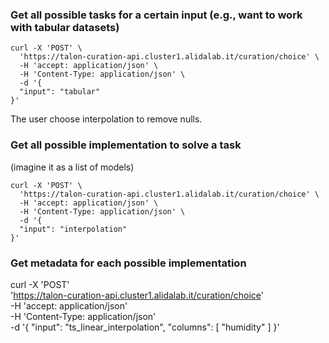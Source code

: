 
### Get all possible tasks for a certain input (e.g., want to work with tabular datasets)


```
curl -X 'POST' \
  'https://talon-curation-api.cluster1.alidalab.it/curation/choice' \
  -H 'accept: application/json' \
  -H 'Content-Type: application/json' \
  -d '{
  "input": "tabular"
}'
```

The user choose interpolation to remove nulls. 

### Get all possible implementation to solve a task 
(imagine it as a list of models)

```
curl -X 'POST' \
  'https://talon-curation-api.cluster1.alidalab.it/curation/choice' \
  -H 'accept: application/json' \
  -H 'Content-Type: application/json' \
  -d '{
  "input": "interpolation"
}'
```

### Get metadata for each possible implementation

curl -X 'POST' \
  'https://talon-curation-api.cluster1.alidalab.it/curation/choice' \
  -H 'accept: application/json' \
  -H 'Content-Type: application/json' \
  -d '{
  "input": "ts_linear_interpolation",
  "columns": [
    "humidity"
  ]
}'